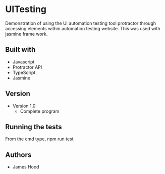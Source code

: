 # UITesting

Demonstration of using the UI automation testing tool protractor through accessing elements within automation testing 
website. This was used with jasmine frame work.

## Built with
* Javascript
* Protractor API
* TypeScript
* Jasmine

## Version
* Version 1.0
    * Complete program
  
## Running the tests
From the cmd type, npm run test

## Authors
* James Hood
